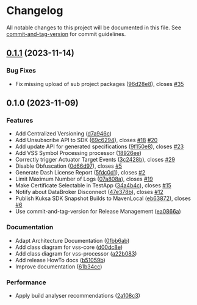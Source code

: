 # Changelog

All notable changes to this project will be documented in this file. See [commit-and-tag-version](https://github.com/absolute-version/commit-and-tag-version) for commit guidelines.

## [0.1.1](https://github.com/eclipse-kuksa/kuksa-android-sdk/compare/release/v0.1.0...release/v0.1.1) (2023-11-14)


### Bug Fixes

* Fix missing upload of sub project packages ([96d28e8](https://github.com/eclipse-kuksa/kuksa-android-sdk/commit/96d28e896233ec957a04919c61b86afa44a7c865)), closes [#35](https://github.com/eclipse-kuksa/kuksa-android-sdk/issues/35)

## 0.1.0 (2023-11-09)


### Features

* Add Centralized Versioning ([d7a946c](https://github.com/eclipse-kuksa/kuksa-android-sdk/commit/d7a946ccaaef9898e3d02a9b3f879e897ac1df0f))
* Add Unsubscribe API to SDK ([69c6294](https://github.com/eclipse-kuksa/kuksa-android-sdk/commit/69c62943780046316e4c04b91a063cef63679d0d)), closes [#18](https://github.com/eclipse-kuksa/kuksa-android-sdk/issues/18) [#20](https://github.com/eclipse-kuksa/kuksa-android-sdk/issues/20)
* Add update API for generated specifications ([9f150e8](https://github.com/eclipse-kuksa/kuksa-android-sdk/commit/9f150e801929c8836290c6db9dd76bee37d12340)), closes [#23](https://github.com/eclipse-kuksa/kuksa-android-sdk/issues/23)
* Add VSS Symbol Processing processor ([18926ee](https://github.com/eclipse-kuksa/kuksa-android-sdk/commit/18926ee0cb15f534855e9dd646c1a30e2542719c))
* Correctly trigger Actuator Target Events ([3c2428b](https://github.com/eclipse-kuksa/kuksa-android-sdk/commit/3c2428b0efa73d75aee00b4632011b6f7caf7de3)), closes [#29](https://github.com/eclipse-kuksa/kuksa-android-sdk/issues/29)
* Disable Obfuscation ([0d66d97](https://github.com/eclipse-kuksa/kuksa-android-sdk/commit/0d66d97c398531fe9429e0f0d19285dbea3eaf1d)), closes [#5](https://github.com/eclipse-kuksa/kuksa-android-sdk/issues/5)
* Generate Dash License Report ([5fdc0d1](https://github.com/eclipse-kuksa/kuksa-android-sdk/commit/5fdc0d14a39b2259cfc13ae093a3ffb01e622edb)), closes [#2](https://github.com/eclipse-kuksa/kuksa-android-sdk/issues/2)
* Limit Maximum Number of Logs ([07a808a](https://github.com/eclipse-kuksa/kuksa-android-sdk/commit/07a808aad2d8a5dcfb4aa51e1efe67e3826633e2)), closes [#19](https://github.com/eclipse-kuksa/kuksa-android-sdk/issues/19)
* Make Certificate Selectable in TestApp ([34a4b4c](https://github.com/eclipse-kuksa/kuksa-android-sdk/commit/34a4b4c250d3b8da53ff912578e74e93b246efb8)), closes [#15](https://github.com/eclipse-kuksa/kuksa-android-sdk/issues/15)
* Notify about DataBroker Disconnect ([47e378b](https://github.com/eclipse-kuksa/kuksa-android-sdk/commit/47e378bdacbe37e2c4b497a30872418244bc3537)), closes [#12](https://github.com/eclipse-kuksa/kuksa-android-sdk/issues/12)
* Publish Kuksa SDK Snapshot Builds to MavenLocal ([eb63872](https://github.com/eclipse-kuksa/kuksa-android-sdk/commit/eb63872da13e929b9664dc7904cc743ff0123867)), closes [#6](https://github.com/eclipse-kuksa/kuksa-android-sdk/issues/6)
* Use commit-and-tag-version for Release Management ([ea0866a](https://github.com/eclipse-kuksa/kuksa-android-sdk/commit/ea0866a2ec5df4db793cb932e5a5f2b516d9309b))


### Documentation

* Adapt Architecture Documentation ([0fbb6ab](https://github.com/eclipse-kuksa/kuksa-android-sdk/commit/0fbb6ab2af1b08156860f7cdb74650db458d50ef))
* Add class diagram for vss-core ([d00dc8e](https://github.com/eclipse-kuksa/kuksa-android-sdk/commit/d00dc8e79602bcbb0716804b0b9d7468dcccd022))
* Add class diagram for vss-processor ([a22b083](https://github.com/eclipse-kuksa/kuksa-android-sdk/commit/a22b083f010899a63acb19e03bf04d30603c6590))
* Add release HowTo docs ([b51059b](https://github.com/eclipse-kuksa/kuksa-android-sdk/commit/b51059bf0c5806e32ccd9ddcc1ea85cb7c91ef97))
* Improve documentation ([61b34cc](https://github.com/eclipse-kuksa/kuksa-android-sdk/commit/61b34cc903a9ecaff1c84b5451d14340ce2daaaa))


### Performance

* Apply build analyser recommendations ([2a108c3](https://github.com/eclipse-kuksa/kuksa-android-sdk/commit/2a108c3bf0dbe9688d781f2f199c8deaba2cd1fd))
